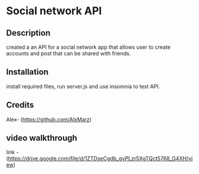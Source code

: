 # Social network API 

## Description

created a an API for a social network app that allows user to create accounts and post that can be shared with friends. 
## Installation

install required files, run server.js and use insomnia to test API. 


## Credits

Alex- (https://github.com/AlxMarz)

## video walkthrough

link - (https://drive.google.com/file/d/1ZTDseCgdb_gyPLzr5XgTQct5768_G4XH/view)